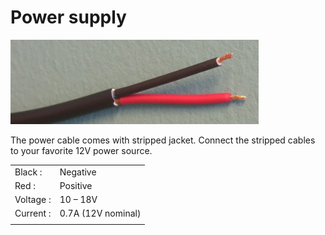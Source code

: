 # Power supply

![power_cable](../img/power_cable.png)

The power cable comes with stripped jacket. Connect the stripped cables to your favorite 12V power source.

|           |                     |
| --------- | :------------------ |
| Black   : | Negative            |
| Red     : | Positive            |
| Voltage : | 10 – 18V            |
| Current : | 0.7A  (12V nominal) |
|   |   |